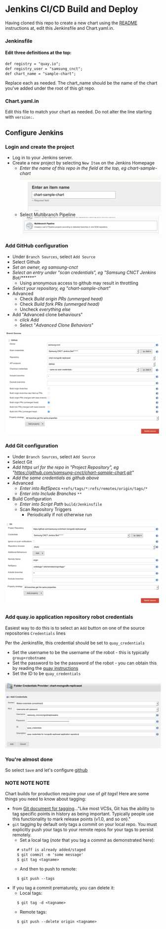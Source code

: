 # Jenkins CI/CD Build and Deploy

Having cloned this repo to create a new chart using the [README](../README.md) 
instructions at, edit this Jenkinsfile and Chart.yaml.in.

### Jenkinsfile


#### Edit three definitions at the top:
```
def registry = "quay.io";
def registry_user = "samsung_cnct";
def chart_name = "sample-chart";
```

Replace each as needed. The chart_name should be the name of the chart you've added under the root of this git repo.

### Chart.yaml.in

Edit this file to match your chart as needed. Do not alter the line starting with `version:`.

## Configure Jenkins

### Login and create the project

* Log in to your Jenkins server.
* Create a new project by selecting `New Item` on the Jenkins Homepage
  * _Enter the name of this repo in the field at the top, eg chart-sample-chart_ ![screenshot](images/jenkins/project-name.png)
  * Select Multibranch Pipeline ![screenshot](images/jenkins/multibranch.png)

### Add GitHub configuration
* Under `Branch Sources`, select `Add Source`
* Select Github
* _Set an owner, eg samsung-cnct_
* _Select an entry under "scan credentials", eg "Samsung CNCT Jenkins Bot/******"_
  * Using anonymous access to github may result in throttling
* _Select your repository, eg "chart-sample-chart"_
* Advanced
   * Check _Build origin PRs (unmerged head)_
   * Check _Build fork PRs (unmerged head)_
   * Uncheck _everything else_
* Add "Advanced clone behaviours"
   * _click Add_
   * Select "_Advanced Clone Behaviors_"
 	

![screenshot](images/jenkins/github-settings.png)

### Add Git configuration
* Under `Branch Sources`, select `Add Source`
* Select Git
* _Add https url for the repo in "Project Repository", eg "https://github.com/samsung-cnct/chart-sample-chart.git"_
* _Add the same credentials as github above_
* Advanced
  * _Enter into RefSpecs_ `+refs/tags/*:refs/remotes/origin/tags/*`
  * _Enter into Include Branches_ `**`
* Build Configuration
  * _Enter into Script Path_ `build/Jenkinsfile`
  * Scan Repository Triggers
    * Periodically if not otherwise run

![screenshot](images/jenkins/git-settings.png)

### Add quay.io application repository robot credentials

Easiest way to do this is to select an `Add` button on one of the source repositories `Credentials` lines

Per the Jenkinsfile, this credential should be set to `quay_credentials`

* Set the username to be the username of the robot - this is typically `group+robotname`
* Set the password to be the password of the robot - you can obtain this by reading the [quay instructions](quay.md)
* Set the ID to be `quay_credentials`

![screenshot](images/jenkins/quay-credentials.png)

### You're almost done

So select `Save` and let's configure [github](github.md)

### NOTE NOTE NOTE

Chart builds for production require your use of _git tags_! Here are some things you need to know about tagging:

* from [Git document for tagging](https://git-scm.com/book/en/v2/Git-Basics-Tagging)..."Like most VCSs, Git has the ability to tag specific points in history as being important. Typically people use this functionality to mark release points (v1.0, and so on)."
* `git` tagging by default only tags a commit on your local repo. You must explicitly push your tags to your remote repos for your tags to persist remotely.
  * Set a local tag (_note_ that you tag a _commit_ as demonstrated here):
  ```
    # stuff is already added/staged
    $ git commit -m 'some message'
    $ git tag <tagname>
  ```
  * And then to push to remote:
  ```
    $ git push --tags
  ```
* If you tag a commit prematurely, you can delete it:
  * Local tags:
  ```
    $ git tag -d <tagname>
  ```
  * Remote tags:
  ```
    $ git push --delete origin <tagname>
  ```

